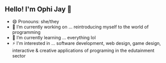 ## Hello! I'm Ophi Jay 👋
- 😄 Pronouns: she/they
- 🔭 I’m currently working on ... reintroducing myself to the world of programming
- 🌱 I’m currently learning ... everything lol
- ⚡ I'm interested in ... software development, web design, game design,
      interactive & creative applications of programing in the edutainment sector
<!--
**ophij/ophij** is a ✨ _special_ ✨ repository because its `README.md` (this file) appears on your GitHub profile.

Here are some ideas to get you started:

- 👯 I’m looking to collaborate on ...
- 🤔 I’m looking for help with ...
- 💬 Ask me about ...
- 📫 How to reach me: ...


-->
